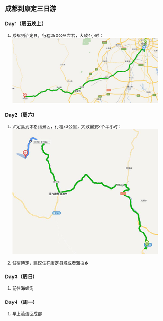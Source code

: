 ## 成都到康定三日游

### Day1（周五晚上）
1. 成都到泸定县，行程250公里左右，大致4小时：
![第一天行程](/Image/KD_Day1.jpg)

### Day2（周六）
1. 泸定县到木格错景区，行程83公里，大致需要2个半小时：
![第二天行程](/Image/KD_Day2.jpg)

2. 住宿待定，建议住在康定县城或者雅拉乡

### Day3（周日）
1. 前往海螺沟

### Day4（周一）
1. 早上滚蛋回成都
